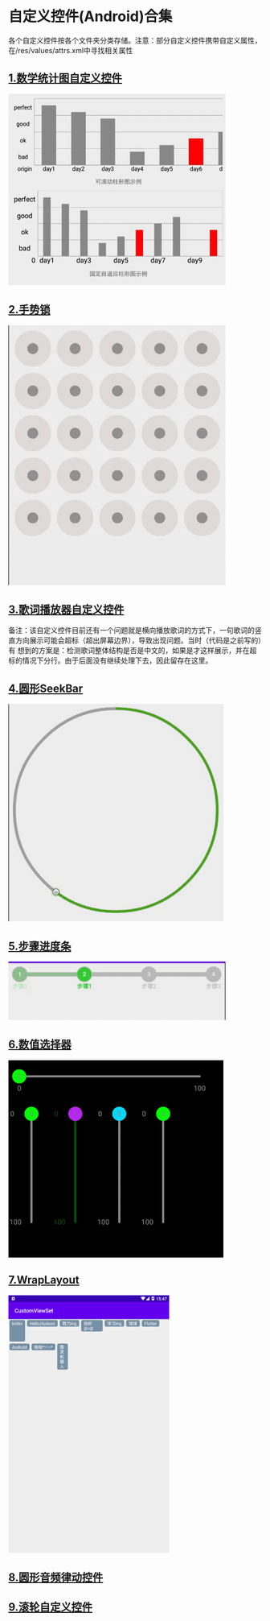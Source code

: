 # 自定义控件(Android)合集
各个自定义控件按各个文件夹分类存储。注意：部分自定义控件携带自定义属性，在/res/values/attrs.xml中寻找相关属性
## [1.数学统计图自定义控件](/app/src/main/java/com/hudson/customview/diagramview)
![动画展示](/app/src/main/java/com/hudson/customview/diagramview/resources/show.gif)
## [2.手势锁](/app/src/main/java/com/hudson/customview/gesturelock)
![动画展示](/app/src/main/java/com/hudson/customview/gesturelock/resources/show.gif)
## [3.歌词播放器自定义控件](https://github.com/HudsonAndroid/NewLyricsView)
备注：该自定义控件目前还有一个问题就是横向播放歌词的方式下，一句歌词的竖直方向展示可能会超标（超出屏幕边界），导致出现问题。当时（代码是之前写的）有
想到的方案是：检测歌词整体结构是否是中文的，如果是才这样展示，并在超标的情况下分行。由于后面没有继续处理下去，因此留存在这里。
## [4.圆形SeekBar](/app/src/main/java/com/hudson/customview/circleseekbar)
![动画展示](/app/src/main/java/com/hudson/customview/circleseekbar/resources/show.gif)
## [5.步骤进度条](/app/src/main/java/com/hudson/customview/stepprogressbar)
![动画展示](/app/src/main/java/com/hudson/customview/stepprogressbar/resources/show.gif)
## [6.数值选择器](/app/src/main/java/com/hudson/customview/valueselector)
![动画展示](/app/src/main/java/com/hudson/customview/valueselector/resources/show.gif)
## [7.WrapLayout](/app/src/main/java/com/hudson/customview/wraplayout)
<img src="/app/src/main/java/com/hudson/customview/wraplayout/resources/display.png" width="320" alt="图片展示"/>

## [8.圆形音频律动控件](/app/src/main/java/com/hudson/customview/circlewaveview)
## [9.滚轮自定义控件](https://github.com/HudsonAndroid/WheelView)